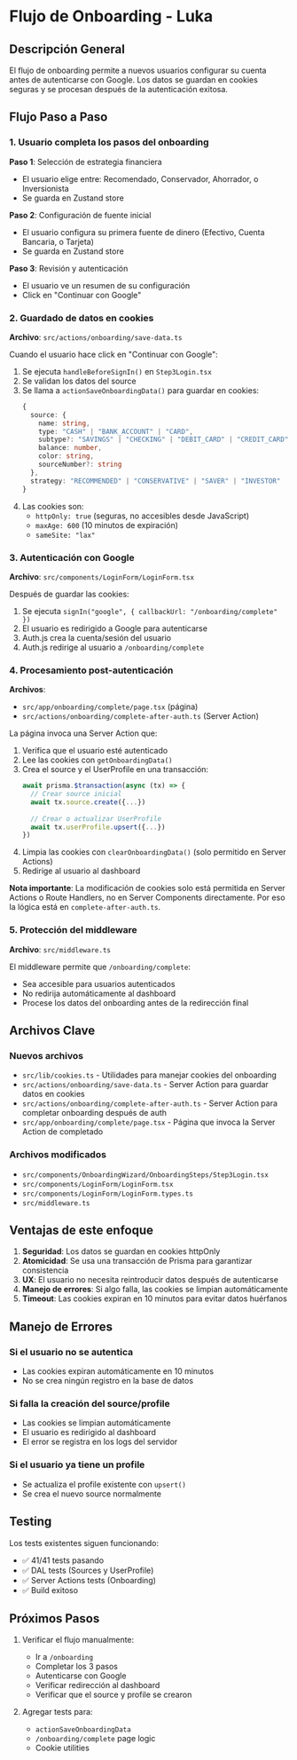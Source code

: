 # Flujo de Onboarding - Luka

## Descripción General

El flujo de onboarding permite a nuevos usuarios configurar su cuenta antes de autenticarse con Google. Los datos se guardan en cookies seguras y se procesan después de la autenticación exitosa.

## Flujo Paso a Paso

### 1. Usuario completa los pasos del onboarding

**Paso 1**: Selección de estrategia financiera
- El usuario elige entre: Recomendado, Conservador, Ahorrador, o Inversionista
- Se guarda en Zustand store

**Paso 2**: Configuración de fuente inicial
- El usuario configura su primera fuente de dinero (Efectivo, Cuenta Bancaria, o Tarjeta)
- Se guarda en Zustand store

**Paso 3**: Revisión y autenticación
- El usuario ve un resumen de su configuración
- Click en "Continuar con Google"

### 2. Guardado de datos en cookies

**Archivo**: `src/actions/onboarding/save-data.ts`

Cuando el usuario hace click en "Continuar con Google":

1. Se ejecuta `handleBeforeSignIn()` en `Step3Login.tsx`
2. Se validan los datos del source
3. Se llama a `actionSaveOnboardingData()` para guardar en cookies:
   ```typescript
   {
     source: {
       name: string,
       type: "CASH" | "BANK_ACCOUNT" | "CARD",
       subtype?: "SAVINGS" | "CHECKING" | "DEBIT_CARD" | "CREDIT_CARD",
       balance: number,
       color: string,
       sourceNumber?: string
     },
     strategy: "RECOMMENDED" | "CONSERVATIVE" | "SAVER" | "INVESTOR"
   }
   ```
4. Las cookies son:
   - `httpOnly: true` (seguras, no accesibles desde JavaScript)
   - `maxAge: 600` (10 minutos de expiración)
   - `sameSite: "lax"`

### 3. Autenticación con Google

**Archivo**: `src/components/LoginForm/LoginForm.tsx`

Después de guardar las cookies:
1. Se ejecuta `signIn("google", { callbackUrl: "/onboarding/complete" })`
2. El usuario es redirigido a Google para autenticarse
3. Auth.js crea la cuenta/sesión del usuario
4. Auth.js redirige al usuario a `/onboarding/complete`

### 4. Procesamiento post-autenticación

**Archivos**: 
- `src/app/onboarding/complete/page.tsx` (página)
- `src/actions/onboarding/complete-after-auth.ts` (Server Action)

La página invoca una Server Action que:
1. Verifica que el usuario esté autenticado
2. Lee las cookies con `getOnboardingData()`
3. Crea el source y el UserProfile en una transacción:
   ```typescript
   await prisma.$transaction(async (tx) => {
     // Crear source inicial
     await tx.source.create({...})
     
     // Crear o actualizar UserProfile
     await tx.userProfile.upsert({...})
   })
   ```
4. Limpia las cookies con `clearOnboardingData()` (solo permitido en Server Actions)
5. Redirige al usuario al dashboard

**Nota importante**: La modificación de cookies solo está permitida en Server Actions o Route Handlers, no en Server Components directamente. Por eso la lógica está en `complete-after-auth.ts`.

### 5. Protección del middleware

**Archivo**: `src/middleware.ts`

El middleware permite que `/onboarding/complete`:
- Sea accesible para usuarios autenticados
- No redirija automáticamente al dashboard
- Procese los datos del onboarding antes de la redirección final

## Archivos Clave

### Nuevos archivos
- `src/lib/cookies.ts` - Utilidades para manejar cookies del onboarding
- `src/actions/onboarding/save-data.ts` - Server Action para guardar datos en cookies
- `src/actions/onboarding/complete-after-auth.ts` - Server Action para completar onboarding después de auth
- `src/app/onboarding/complete/page.tsx` - Página que invoca la Server Action de completado

### Archivos modificados
- `src/components/OnboardingWizard/OnboardingSteps/Step3Login.tsx`
- `src/components/LoginForm/LoginForm.tsx`
- `src/components/LoginForm/LoginForm.types.ts`
- `src/middleware.ts`

## Ventajas de este enfoque

1. **Seguridad**: Los datos se guardan en cookies httpOnly
2. **Atomicidad**: Se usa una transacción de Prisma para garantizar consistencia
3. **UX**: El usuario no necesita reintroducir datos después de autenticarse
4. **Manejo de errores**: Si algo falla, las cookies se limpian automáticamente
5. **Timeout**: Las cookies expiran en 10 minutos para evitar datos huérfanos

## Manejo de Errores

### Si el usuario no se autentica
- Las cookies expiran automáticamente en 10 minutos
- No se crea ningún registro en la base de datos

### Si falla la creación del source/profile
- Las cookies se limpian automáticamente
- El usuario es redirigido al dashboard
- El error se registra en los logs del servidor

### Si el usuario ya tiene un profile
- Se actualiza el profile existente con `upsert()`
- Se crea el nuevo source normalmente

## Testing

Los tests existentes siguen funcionando:
- ✅ 41/41 tests pasando
- ✅ DAL tests (Sources y UserProfile)
- ✅ Server Actions tests (Onboarding)
- ✅ Build exitoso

## Próximos Pasos

1. Verificar el flujo manualmente:
   - Ir a `/onboarding`
   - Completar los 3 pasos
   - Autenticarse con Google
   - Verificar redirección al dashboard
   - Verificar que el source y profile se crearon

2. Agregar tests para:
   - `actionSaveOnboardingData`
   - `/onboarding/complete` page logic
   - Cookie utilities

